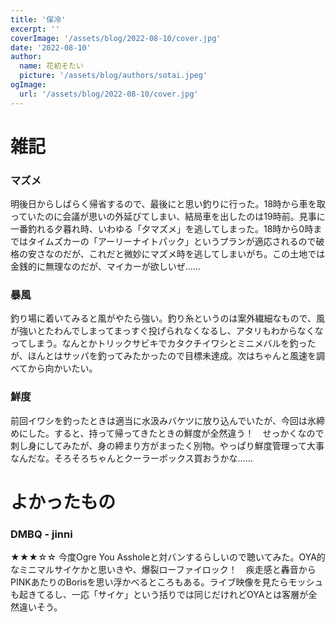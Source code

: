 ```yaml
---
title: '保冷'
excerpt: ''
coverImage: '/assets/blog/2022-08-10/cover.jpg'
date: '2022-08-10'
author:
  name: 花初そたい
  picture: '/assets/blog/authors/sotai.jpeg'
ogImage:
  url: '/assets/blog/2022-08-10/cover.jpg'
---
```

# 雑記
### マズメ
明後日からしばらく帰省するので、最後にと思い釣りに行った。18時から車を取っていたのに会議が思いの外延びてしまい、結局車を出したのは19時前。見事に一番釣れる夕暮れ時、いわゆる「夕マズメ」を逃してしまった。18時から0時まではタイムズカーの「アーリーナイトパック」というプランが適応されるので破格の安さなのだが、これだと微妙にマズメ時を逃してしまいがち。この土地では金銭的に無理なのだが、マイカーが欲しいぜ……

### 暴風
釣り場に着いてみると風がやたら強い。釣り糸というのは案外繊細なもので、風が強いとたわんでしまってまっすぐ投げられなくなるし、アタリもわからなくなってしまう。なんとかトリックサビキでカタクチイワシとミニメバルを釣ったが、ほんとはサッパを釣ってみたかったので目標未達成。次はちゃんと風速を調べてから向かいたい。

### 鮮度
前回イワシを釣ったときは適当に水汲みバケツに放り込んでいたが、今回は氷締めにした。すると、持って帰ってきたときの鮮度が全然違う！　せっかくなので刺し身にしてみたが、身の締まり方がまったく別物。やっぱり鮮度管理って大事なんだな。そろそろちゃんとクーラーボックス買おうかな……

# よかったもの
### DMBQ - jinni
★★★☆☆
今度Ogre You Assholeと対バンするらしいので聴いてみた。OYA的なミニマルサイケかと思いきや、爆裂ローファイロック！　疾走感と轟音からPINKあたりのBorisを思い浮かべるところもある。ライブ映像を見たらモッシュも起きてるし、一応「サイケ」という括りでは同じだけれどOYAとは客層が全然違いそう。